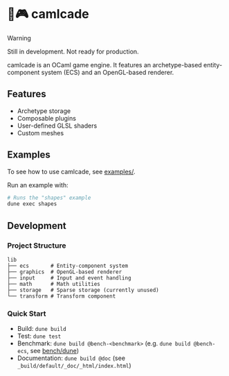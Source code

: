 # 🐫🎮 camlcade

> [!WARNING]
> Still in development. Not ready for production.

camlcade is an OCaml game engine. It features an archetype-based entity-component system (ECS) and an OpenGL-based renderer.

## Features

- Archetype storage
- Composable plugins
- User-defined GLSL shaders
- Custom meshes

## Examples

To see how to use camlcade, see [examples/](examples/).

Run an example with:
```sh
# Runs the "shapes" example
dune exec shapes
```

## Development

### Project Structure

```
lib
├── ecs       # Entity-component system
├── graphics  # OpenGL-based renderer
├── input     # Input and event handling
├── math      # Math utilities
├── storage   # Sparse storage (currently unused)
└── transform # Transform component
```

### Quick Start

- Build: `dune build`
- Test: `dune test`
- Benchmark: `dune build @bench-<benchmark>` (e.g. `dune build @bench-ecs`, see [bench/dune](bench/dune))
- Documentation: `dune build @doc` (see `_build/default/_doc/_html/index.html`)
